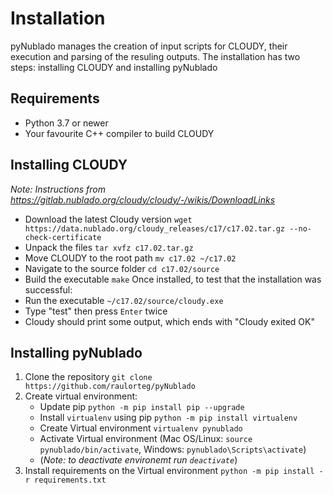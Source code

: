 # Installation
pyNublado manages the creation of input scripts for CLOUDY, their execution and parsing of the resuling outputs. The installation has two steps: installing CLOUDY and installing pyNublado

## Requirements
 * Python 3.7 or newer
 * Your favourite C++ compiler to build CLOUDY

## Installing CLOUDY
_Note: Instructions from https://gitlab.nublado.org/cloudy/cloudy/-/wikis/DownloadLinks_

* Download the latest Cloudy version ```wget https://data.nublado.org/cloudy_releases/c17/c17.02.tar.gz --no-check-certificate```
* Unpack the files ```tar xvfz c17.02.tar.gz```
* Move CLOUDY to the root path ```mv c17.02 ~/c17.02```
* Navigate to the source folder ```cd c17.02/source```
* Build the executable ```make```
Once installed, to test that the installation was successful:
* Run the executable ```~/c17.02/source/cloudy.exe```
* Type "test" then press ```Enter``` twice
* Cloudy should print some output, which ends with "Cloudy exited OK"


## Installing pyNublado

1. Clone the repository ```git clone https://github.com/raulorteg/pyNublado```
2. Create virtual environment:
    * Update pip ``` python -m pip install pip --upgrade ```
    * Install ``` virtualenv ``` using pip ``` python -m pip install virtualenv ```
    * Create Virtual environment ``` virtualenv pynublado ```
    * Activate Virtual environment (Mac OS/Linux: ``` source pynublado/bin/activate ```, Windows: ``` pynublado\Scripts\activate ```)
    * (_Note: to deactivate environemt run ``` deactivate ```_)
3. Install requirements on the Virtual environment ``` python -m pip install -r requirements.txt ```